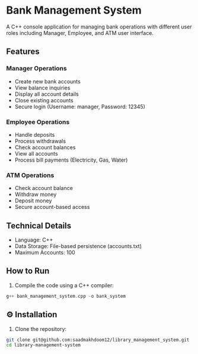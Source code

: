 # Bank Management System

A C++ console application for managing bank operations with different user roles including Manager, Employee, and ATM user interface.

## Features

### Manager Operations

- Create new bank accounts
- View balance inquiries
- Display all account details
- Close existing accounts
- Secure login (Username: manager, Password: 12345)

### Employee Operations

- Handle deposits
- Process withdrawals
- Check account balances
- View all accounts
- Process bill payments (Electricity, Gas, Water)

### ATM Operations

- Check account balance
- Withdraw money
- Deposit money
- Secure account-based access

## Technical Details

- Language: C++
- Data Storage: File-based persistence (accounts.txt)
- Maximum Accounts: 100

## How to Run

1. Compile the code using a C++ compiler:

```cpp
g++ bank_management_system.cpp -o bank_system
```

## ⚙️ Installation

1. Clone the repository:
```bash
git clone git@github.com:saadmakhdoom12/library_management_system.git
cd library-management-system

